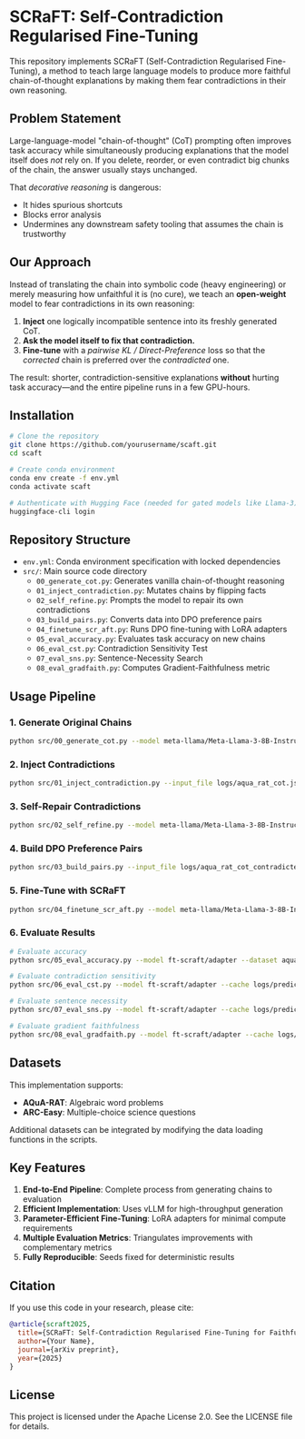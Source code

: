 # SCRaFT: Self-Contradiction Regularised Fine-Tuning

This repository implements SCRaFT (Self-Contradiction Regularised Fine-Tuning), a method to teach large language models to produce more faithful chain-of-thought explanations by making them fear contradictions in their own reasoning.

## Problem Statement

Large-language-model "chain-of-thought" (CoT) prompting often improves task accuracy while simultaneously producing explanations that the model itself does *not* rely on. If you delete, reorder, or even contradict big chunks of the chain, the answer usually stays unchanged. 

That *decorative reasoning* is dangerous: 
- It hides spurious shortcuts
- Blocks error analysis
- Undermines any downstream safety tooling that assumes the chain is trustworthy

## Our Approach

Instead of translating the chain into symbolic code (heavy engineering) or merely measuring how unfaithful it is (no cure), we teach an **open-weight** model to fear contradictions in its own reasoning:

1. **Inject** one logically incompatible sentence into its freshly generated CoT.
2. **Ask the model itself to fix that contradiction.**
3. **Fine-tune** with a *pairwise KL / Direct-Preference* loss so that the *corrected* chain is preferred over the *contradicted* one.

The result: shorter, contradiction-sensitive explanations **without** hurting task accuracy—and the entire pipeline runs in a few GPU-hours.

## Installation

```bash
# Clone the repository
git clone https://github.com/yourusername/scaft.git
cd scaft

# Create conda environment
conda env create -f env.yml
conda activate scaft

# Authenticate with Hugging Face (needed for gated models like Llama-3)
huggingface-cli login
```

## Repository Structure

- `env.yml`: Conda environment specification with locked dependencies
- `src/`: Main source code directory
  - `00_generate_cot.py`: Generates vanilla chain-of-thought reasoning
  - `01_inject_contradiction.py`: Mutates chains by flipping facts
  - `02_self_refine.py`: Prompts the model to repair its own contradictions
  - `03_build_pairs.py`: Converts data into DPO preference pairs
  - `04_finetune_scr_aft.py`: Runs DPO fine-tuning with LoRA adapters
  - `05_eval_accuracy.py`: Evaluates task accuracy on new chains
  - `06_eval_cst.py`: Contradiction Sensitivity Test
  - `07_eval_sns.py`: Sentence-Necessity Search
  - `08_eval_gradfaith.py`: Computes Gradient-Faithfulness metric

## Usage Pipeline

### 1. Generate Original Chains

```bash
python src/00_generate_cot.py --model meta-llama/Meta-Llama-3-8B-Instruct --dataset aqua_rat --samples 500
```

### 2. Inject Contradictions

```bash
python src/01_inject_contradiction.py --input_file logs/aqua_rat_cot.json
```

### 3. Self-Repair Contradictions

```bash
python src/02_self_refine.py --model meta-llama/Meta-Llama-3-8B-Instruct --input_file logs/aqua_rat_cot_contradicted.json
```

### 4. Build DPO Preference Pairs

```bash
python src/03_build_pairs.py --input_file logs/aqua_rat_cot_contradicted_repaired.json
```

### 5. Fine-Tune with SCRaFT

```bash
python src/04_finetune_scr_aft.py --model meta-llama/Meta-Llama-3-8B-Instruct --dataset_path logs/aqua_rat_cot_contradicted_repaired_dpo_dataset
```

### 6. Evaluate Results

```bash
# Evaluate accuracy
python src/05_eval_accuracy.py --model ft-scraft/adapter --dataset aqua_rat

# Evaluate contradiction sensitivity
python src/06_eval_cst.py --model ft-scraft/adapter --cache logs/predict_cache.pkl

# Evaluate sentence necessity
python src/07_eval_sns.py --model ft-scraft/adapter --cache logs/predict_cache.pkl

# Evaluate gradient faithfulness
python src/08_eval_gradfaith.py --model ft-scraft/adapter --cache logs/predict_cache.pkl
```

## Datasets

This implementation supports:
- **AQuA-RAT**: Algebraic word problems
- **ARC-Easy**: Multiple-choice science questions

Additional datasets can be integrated by modifying the data loading functions in the scripts.

## Key Features

1. **End-to-End Pipeline**: Complete process from generating chains to evaluation
2. **Efficient Implementation**: Uses vLLM for high-throughput generation
3. **Parameter-Efficient Fine-Tuning**: LoRA adapters for minimal compute requirements
4. **Multiple Evaluation Metrics**: Triangulates improvements with complementary metrics
5. **Fully Reproducible**: Seeds fixed for deterministic results

## Citation

If you use this code in your research, please cite:

```bibtex
@article{scraft2025,
  title={SCRaFT: Self-Contradiction Regularised Fine-Tuning for Faithful Chain-of-Thought Reasoning},
  author={Your Name},
  journal={arXiv preprint},
  year={2025}
}
```

## License

This project is licensed under the Apache License 2.0. See the LICENSE file for details.
